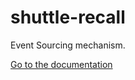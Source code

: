shuttle-recall
==============

Event Sourcing mechanism.

[Go to the documentation](http://shuttle.github.io/shuttle-recall/)
